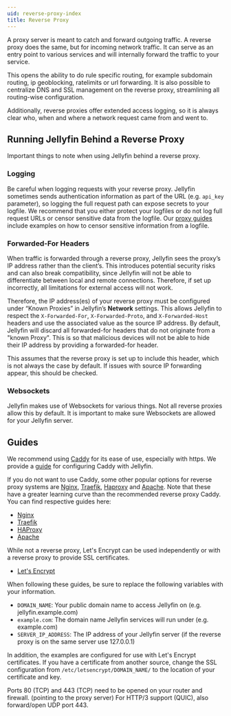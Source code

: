 ```yaml
---
uid: reverse-proxy-index
title: Reverse Proxy
---
```


A proxy server is meant to catch and forward outgoing traffic. A reverse proxy does the same, but for incoming network traffic.
It can serve as an entry point to various services and will internally forward the traffic to your service.

This opens the ability to do rule specific routing, for example subdomain routing, ip geoblocking, ratelimits or url forwarding.
It is also possible to centralize DNS and SSL management on the reverse proxy, streamlining all routing-wise configuration.

Additionally, reverse proxies offer extended access logging, so it is always clear who, when and where a network request came from and went to.

## Running Jellyfin Behind a Reverse Proxy

Important things to note when using Jellyfin behind a reverse proxy.

### Logging

Be careful when logging requests with your reverse proxy. Jellyfin sometimes sends authentication information as part of the URL (e.g. `api_key` parameter), so logging the full request path can expose secrets to your logfile.
We recommend that you either protect your logfiles or do not log full request URLs or censor sensitive data from the logfile.
Our [proxy guides](./#Guides) include examples on how to censor sensitive information from a logfile.

### Forwarded-For Headers

When traffic is forwarded through a reverse proxy, Jellyfin sees the proxy’s IP address rather than the client’s.
This introduces potential security risks and can also break compatibility, since Jellyfin will not be able to differentiate between local and remote connections.
Therefore, if set up incorrectly, all limitations for external access will not work.

Therefore, the IP address(es) of your reverse proxy must be configured under “Known Proxies” in Jellyfin’s **Network** settings.
This allows Jellyfin to respect the `X-Forwarded-For`, `X-Forwarded-Proto`, and `X-Forwarded-Host` headers and use the associated value as the source IP address. By default, Jellyfin will discard all forwarded-for headers that do not originate from a "known Proxy". This is so that malicious devices will not be able to hide their IP address by providing a forwarded-for header.

This assumes that the reverse proxy is set up to include this header, which is not always the case by default.
If issues with source IP forwarding appear, this should be checked.

### Websockets

Jellyfin makes use of Websockets for various things. Not all reverse proxies allow this by default. It is important to make sure Websockets are allowed for your Jellyfin server.

## Guides

We recommend using [Caddy](https://caddyserver.com/) for its ease of use, especially with https. We provide a [guide](./caddy/) for configuring Caddy with Jellyfin.

If you do not want to use Caddy, some other popular options for reverse proxy systems are [Nginx](https://www.nginx.com), [Traefik](https://traefik.io), [Haproxy](https://www.haproxy.com) and [Apache](https://httpd.apache.org). Note that these have a greater learning curve than the recommended reverse proxy Caddy. You can find respective guides here:

- [Nginx](./nginx)
- [Traefik](./traefik)
- [HAProxy](./haproxy)
- [Apache](./apache)

While not a reverse proxy, Let's Encrypt can be used independently or with a reverse proxy to provide SSL certificates.

- [Let's Encrypt](../advanced/letsencrypt)

When following these guides, be sure to replace the following variables with your information.

- `DOMAIN_NAME`: Your public domain name to access Jellyfin on (e.g. jellyfin.example.com)
- `example.com`: The domain name Jellyfin services will run under (e.g. example.com)
- `SERVER_IP_ADDRESS`: The IP address of your Jellyfin server (if the reverse proxy is on the same server use 127.0.0.1)

In addition, the examples are configured for use with Let's Encrypt certificates. If you have a certificate from another source, change the SSL configuration from `/etc/letsencrypt/DOMAIN_NAME/` to the location of your certificate and key.

Ports 80 (TCP) and 443 (TCP) need to be opened on your router and firewall. (pointing to the proxy server)
For HTTP/3 support (QUIC), also forward/open UDP port 443.
